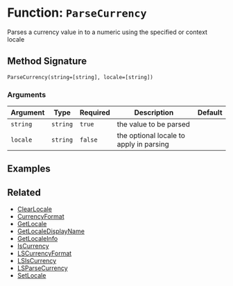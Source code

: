 [comment]: # (Note: This documentation is generated dynamically in the build process.  To modify the contents, change the javadoc on the _invoke method of the BIF class)

# Function: `ParseCurrency`

Parses a currency value in to a numeric using the specified or context locale

## Method Signature

```
ParseCurrency(string=[string], locale=[string])
```

### Arguments


| Argument | Type | Required | Description | Default |
|----------|------|----------|-------------|---------|
| `string` | `string` | `true` | the value to be parsed |  |
| `locale` | `string` | `false` | the optional locale to apply in parsing |  |

## Examples



## Related

  * [ClearLocale](./ClearLocale.md)
  * [CurrencyFormat](./CurrencyFormat.md)
  * [GetLocale](./GetLocale.md)
  * [GetLocaleDisplayName](./GetLocaleDisplayName.md)
  * [GetLocaleInfo](./GetLocaleInfo.md)
  * [IsCurrency](./IsCurrency.md)
  * [LSCurrencyFormat](./LSCurrencyFormat.md)
  * [LSIsCurrency](./LSIsCurrency.md)
  * [LSParseCurrency](./LSParseCurrency.md)
  * [SetLocale](./SetLocale.md)
